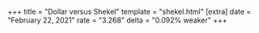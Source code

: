 +++
title = "Dollar versus Shekel"
template = "shekel.html"
[extra]
date = "February 22, 2021"
rate = "3.268"
delta = "0.092% weaker"
+++
